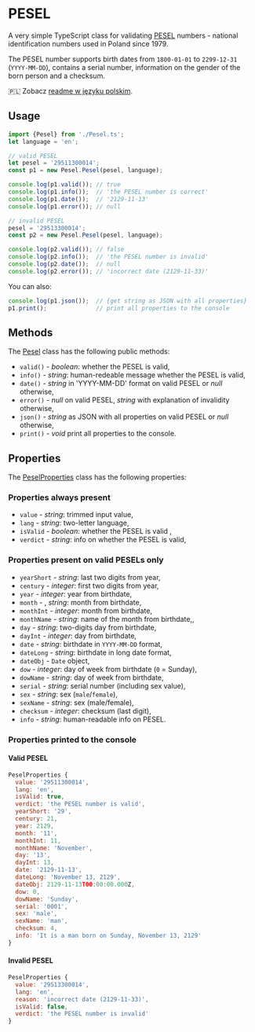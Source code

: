 # PESEL

A very simple TypeScript class for validating [PESEL](https://en.wikipedia.org/wiki/PESEL) numbers - national identification numbers used in Poland since 1979.

The PESEL number supports birth dates from `1800-01-01` to `2299-12-31` (`YYYY-MM-DD`), contains a serial number, information on the gender of the born person and a checksum.

🇵🇱 Zobacz [readme w języku polskim](README_pl.md).

## Usage

```typescript
import {Pesel} from './Pesel.ts';
let language = 'en';

// valid PESEL
let pesel = '29511300014';
const p1 = new Pesel.Pesel(pesel, language);

console.log(p1.valid()); // true
console.log(p1.info());  // 'the PESEL number is correct'
console.log(p1.date());  // '2129-11-13'
console.log(p1.error()); // null

// invalid PESEL
pesel = '29513300014';
const p2 = new Pesel.Pesel(pesel, language);

console.log(p2.valid()); // false
console.log(p2.info());  // 'the PESEL number is invalid'
console.log(p2.date());  // null
console.log(p2.error()); // 'incorrect date (2129-11-33)'
```

You can also:

```typescript
console.log(p1.json());  // {get string as JSON with all properties}
p1.print();              // print all properties to the console
```

## Methods

The [Pesel](Pesel.ts) class has the following public methods:

- `valid()` - _boolean_: whether the PESEL is valid,
- `info()` - _string_: human-redeable message whether the PESEL is valid,
- `date()` - _string_ in 'YYYY-MM-DD' format on valid PESEL or _null_ otherwise,
- `error()` - _null_ on valid PESEL, _string_ with explanation of invalidity otherwise,
- `json()` - _string_ as JSON with all properties on valid PESEL or _null_ otherwise,
- `print()` - _void_ print all properties to the console.

## Properties

The [PeselProperties](bin/Pesel.ts) class has the following properties:

### Properties always present

- `value` - _string_: trimmed input value,
- `lang` - _string_: two-letter language,
- `isValid` - _boolean_: whether the PESEL is valid ,
- `verdict` - _string_: info on whether the PESEL is valid,

### Properties present on valid PESELs only

- `yearShort` - _string_: last two digits from year,
- `century` - _integer_: first two digits from year,
- `year` - _integer_: year from birthdate,
- `month` - , _string_: month from birthdate,
- `monthInt` - _integer_: month from birthdate,
- `monthName` - _string_: name of the month from birthdate,,
- `day` - _string_: two-digits day from birthdate,
- `dayInt` - _integer_: day from birthdate,
- `date` - _string_: birthdate in `YYYY-MM-DD` format,
- `dateLong` - _string_: birthdate in long date format,
- `dateObj` - `Date` object,
- `dow` - _integer_: day of week from birthdate (`0` = Sunday),
- `dowName` - _string_: day of week from birthdate,
- `serial` - _string_: serial number (including sex value),
- `sex` - _string_: sex (`male`/`female`),
- `sexName` - _string_: sex (male/female),
- `checksum` - _integer_: checksum (last digit),
- `info` - _string_: human-readable info on PESEL.

### Properties printed to the console

#### Valid PESEL

```javascript
PeselProperties {
  value: '29511300014',
  lang: 'en',
  isValid: true,
  verdict: 'the PESEL number is valid',
  yearShort: '29',
  century: 21,
  year: 2129,
  month: '11',
  monthInt: 11,
  monthName: 'November',
  day: '13',
  dayInt: 13,
  date: '2129-11-13',
  dateLong: 'November 13, 2129',
  dateObj: 2129-11-13T00:00:00.000Z,
  dow: 0,
  dowName: 'Sunday',
  serial: '0001',
  sex: 'male',
  sexName: 'man',
  checksum: 4,
  info: 'It is a man born on Sunday, November 13, 2129'
}
```

#### Invalid PESEL

```javascript
PeselProperties {
  value: '29513300014',
  lang: 'en',
  reason: 'incorrect date (2129-11-33)',
  isValid: false,
  verdict: 'the PESEL number is invalid'
}
```
